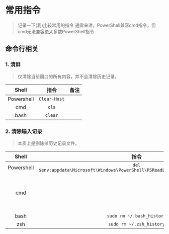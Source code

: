# 常用指令

> 记录一下(我)比较常用的指令
> 通常来讲，PowerShell兼容cmd指令，但cmd无法兼容绝大多数PowerShell指令

## 命令行相关

### **1. 清屏**

> 仅清除当前窗口的所有内容，并不会清除历史记录。

|Shell|指令|备注|
|:---:|:---:|:---:|
|Powershell|`Clear-Host`||
|cmd|`cls`||
|bash|`clear`||

### **2. 清除输入记录**

> 本质上是删除掉历史记录文件。

|Shell|指令|备注|
|:---:|:---:|:---:|
|Powershell|`del $env:appdata\Microsoft\Windows\PowerShell\PSReadLine\ConsoleHost_history.txt`||
|cmd||(cmd不记录历史记录)|
|bash|`sudo rm ~/.bash_history`||
|zsh|`sudo rm ~/.zsh_history`||
